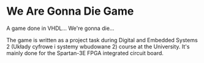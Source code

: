 # We Are Gonna Die Game
A game done in VHDL... We're gonna die...

The game is written as a project task during Digital and Embedded Systems 2 (Układy cyfrowe i systemy wbudowane 2) course at the University. It's mainly done for the Spartan-3E FPGA integrated circuit board.

